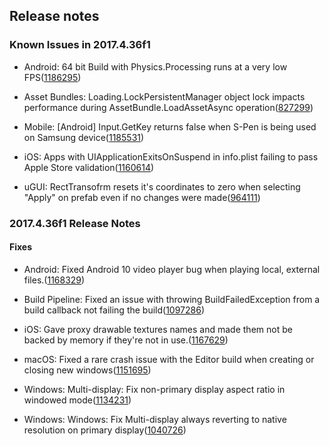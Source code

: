 ## Release notes

### Known Issues in 2017.4.36f1

-   Android: 64 bit Build with Physics.Processing runs at a very low FPS([1186295](https://issuetracker.unity3d.com/issues/a-build-runs-at-a-very-low-fps-from-3-to-5-fps-on-huawei-mate-20-pro-when-the-project-is-built-with-64-bit-architecture))

-   Asset Bundles: Loading.LockPersistentManager object lock impacts performance during AssetBundle.LoadAssetAsync operation([827299](https://issuetracker.unity3d.com/issues/loading-dot-lockpersistentmanager-object-lock-impacts-performance-during-assetbundle-dot-loadassetasync-operation))

-   Mobile: \[Android\] Input.GetKey returns false when S-Pen is being used on Samsung device([1185531](https://issuetracker.unity3d.com/issues/android-input-dot-getkey-returns-false-when-when-s-pen-is-being-used-on-samsung-device))

-   iOS: Apps with UIApplicationExitsOnSuspend in info.plist failing to pass Apple Store validation([1160614](https://issuetracker.unity3d.com/issues/ios-apps-with-uiapplicationexitsonsuspend-in-info-dot-plist-failing-to-pass-apple-store-validation))

-   uGUI: RectTransofrm resets it\'s coordinates to zero when selecting \"Apply\" on prefab even if no changes were made([964111](https://issuetracker.unity3d.com/issues/recttransofrm-resets-its-coordinates-to-zero-when-selecting-apply-on-prefab-even-if-no-changes-were-made))

### 2017.4.36f1 Release Notes

#### Fixes

-   Android: Fixed Android 10 video player bug when playing local, external files.([1168329](https://issuetracker.unity3d.com/issues/android-video-player-cannot-play-files-located-in-the-persistent-data-directory-on-android-10))

-   Build Pipeline: Fixed an issue with throwing BuildFailedException from a build callback not failing the build([1097286](https://issuetracker.unity3d.com/issues/build-does-not-fail-when-using-buildfailedexception))

-   iOS: Gave proxy drawable textures names and made them not be backed by memory if they\'re not in use.([1167629](https://issuetracker.unity3d.com/issues/ios-metal-using-xcode-gpu-frame-capture-extra-unused-screen-sized-textures-can-be-seen-on-metal))

-   macOS: Fixed a rare crash issue with the Editor build when creating or closing new windows([1151695](https://issuetracker.unity3d.com/issues/mac-os-crash-on-rendereventscontext-removecommandbuffers-when-closing-a-window))

-   Windows: Multi-display: Fix non-primary display aspect ratio in windowed mode([1134231](https://issuetracker.unity3d.com/issues/view-on-second-display-appears-squashed-when-build-is-launched-in-windowed-mode))

-   Windows: Windows: Fix Multi-display always reverting to native resolution on primary display([1040726](https://issuetracker.unity3d.com/issues/primary-screen-window-size-turns-to-native-when-using-more-than-one-display))
